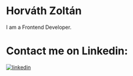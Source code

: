 # Horváth Zoltán
I am a Frontend Developer.
 
 
# Contact me on Linkedin: 
[![linkedin](https://img.shields.io/badge/linkedin-0A66C2?style=for-the-badge&logo=linkedin&logoColor=white)](https://www.linkedin.com/in/zolt%C3%A1n-horv%C3%A1th-36bb83234/)


